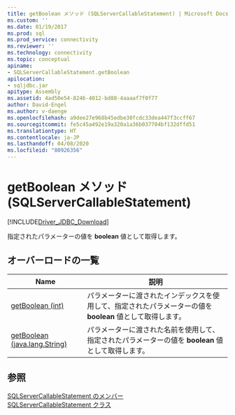 ```yaml
---
title: getBoolean メソッド (SQLServerCallableStatement) | Microsoft Docs
ms.custom: ''
ms.date: 01/19/2017
ms.prod: sql
ms.prod_service: connectivity
ms.reviewer: ''
ms.technology: connectivity
ms.topic: conceptual
apiname:
- SQLServerCallableStatement.getBoolean
apilocation:
- sqljdbc.jar
apitype: Assembly
ms.assetid: 4ad50e54-8246-4012-bd88-4aaaaf7f0f77
author: David-Engel
ms.author: v-daenge
ms.openlocfilehash: a9dee27e968b45edbe30fcdc33dea447f3ccff67
ms.sourcegitcommit: fe5c45a492e19a320a1a36b037704bf132dffd51
ms.translationtype: HT
ms.contentlocale: ja-JP
ms.lasthandoff: 04/08/2020
ms.locfileid: "80926356"
---
```

# <a name="getboolean-method-sqlservercallablestatement"></a>getBoolean メソッド (SQLServerCallableStatement)
[!INCLUDE[Driver_JDBC_Download](../../../includes/driver_jdbc_download.md)]

  指定されたパラメーターの値を **boolean** 値として取得します。  
  
## <a name="overload-list"></a>オーバーロードの一覧  
  
|Name|説明|  
|----------|-----------------|  
|[getBoolean (int)](../../../connect/jdbc/reference/getboolean-method-int.md)|パラメーターに渡されたインデックスを使用して、指定されたパラメーターの値を **boolean** 値として取得します。|  
|[getBoolean (java.lang.String)](../../../connect/jdbc/reference/getboolean-method-java-lang-string.md)|パラメーターに渡された名前を使用して、指定されたパラメーターの値を **boolean** 値として取得します。|  
  
## <a name="see-also"></a>参照  
 [SQLServerCallableStatement のメンバー](../../../connect/jdbc/reference/sqlservercallablestatement-members.md)   
 [SQLServerCallableStatement クラス](../../../connect/jdbc/reference/sqlservercallablestatement-class.md)  
  
  
